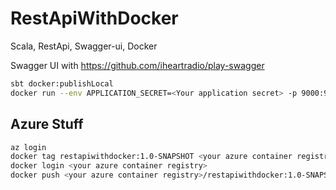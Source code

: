 # RestApiWithDocker
Scala, RestApi, Swagger-ui, Docker

Swagger UI with https://github.com/iheartradio/play-swagger

```bash
sbt docker:publishLocal
docker run --env APPLICATION_SECRET=<Your application secret> -p 9000:9000 restapiwithdocker:1.0-SNAPSHOT
```

## Azure Stuff
```bash
az login
docker tag restapiwithdocker:1.0-SNAPSHOT <your azure container registry>/restapiwithdocker:1.0-SNAPSHOT
docker login <your azure container registry>
docker push <your azure container registry>/restapiwithdocker:1.0-SNAPSHOT
```


